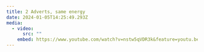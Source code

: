 ```yaml
---
title: 2 Adverts, same energy
date: 2024-01-05T14:25:49.293Z
media:
  - video:
      src: ""
    embed: https://www.youtube.com/watch?v=nstw5qVDR3k&feature=youtu.be
---
```

